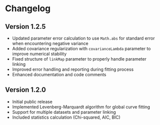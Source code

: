 # Changelog

## Version 1.2.5
- Updated parameter error calculation to use `Math.abs` for standard error when encountering negative variance
- Added covariance regularization with `covarianceLambda` parameter to improve numerical stability
- Fixed structure of `linkMap` parameter to properly handle parameter linking
- Improved error handling and reporting during fitting process
- Enhanced documentation and code comments

## Version 1.2.0
- Initial public release
- Implemented Levenberg-Marquardt algorithm for global curve fitting
- Support for multiple datasets and parameter linking
- Included statistics calculation (Chi-squared, AIC, BIC)